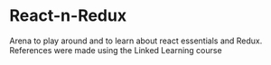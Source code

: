 # React-n-Redux
Arena to play around and to learn about react essentials and Redux. References were made using the Linked Learning course
